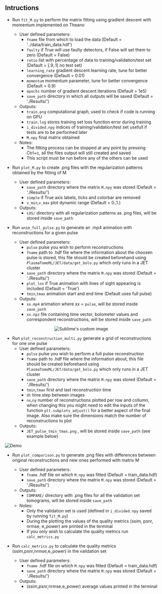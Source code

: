 ## Intructions

- Run `fit_M.py` to perform the matrix fitting using gradient descent with momentum implemented on Theano
  - User defined parameters:
    - `fname` file from which to load the data (Default = '../data/train_data.hdf')
    - `faulty` if True will use faulty detectors, if False will set them to zero (Default = False)
    - `ratio` list with percentage of data to training/validation/test set (Default = [.9,.1] no test set)
    - `learning_rate` gradient descent learning rate, tune for better convergence (Default = 0.01)
    - `momentum` momentum parameter, tune for better convergence (Default = 0.9)
    - `epochs` number of gradient descent iterations (Default = 1e5)
    - `save_path` directory in which all outputs will be saved (Default = './Results/')
  - Outputs:
    - `train.png` computational graph, used to check if code is running on GPU
    - `train.log` stores training set loss function error during training
    - `i_divided.npy` indices of training/validation/test set usefull if tests are to be performed later
    - `M.npy` final matrix obtained
  - Notes:
    - The fitting process can be stopped at any point by pressing Ctrl+c, all the files output will still created and saved
    - This script must be run before any of the others can be used

- Run `plot_M.py` to create .png files with the regularization patterns obtained by the fitting of M
  - User defined parameters:
    - `save_path` directory where the matrix `M.npy` was stored (Default = './Results/')
    - `simple` if True axis labels, ticks and colorbar are removed
    - `v_min`,`v_max` plot dynamic range (Default = 0.,1.)
  - Outputs:
    - `LOS/` directory with all regularization patterns as .png files, will be stored inside `save_path`

- Run `anim_full_pulse.py` to generate an .mp4 animation with reconstructions for a given pulse
  - User defined parameters:
    - `pulse` pulse you wish to perform reconstructions
    - `fname` path to .hdf file where the information about the choosen pulse is stored, this file should be created beforehand using `PlasmaTomoML/JET/data/get_bolo.py` which only runs in a JET cluster
    - `save_path` directory where the matrix `M.npy` was stored (Default = './Results/')
    - `plot_los` if True animation with lines of sight appearing is included (Default = 'True')
    - `tmin`,`tmax` animation start and end time (Default uses full pulse)
  - Outputs:
      - `xx.mp4` animation where xx = `pulse`, will be stored inside `save_path`
      - `xx.npz` file containing time vector, bolometer values and correspondent reconstructions, will be stored inside `save_path`
      
<p align="center">
  <img src="https://github.com/diogodcarvalho/PlasmaTomoML/blob/master/JET/M/92213.gif" alt="Sublime's custom image"/>
</p> 

- Run `plot_reconstruction_multi.py` generate a grid of reconstructions for one one pulse
  - User defined parameters:
       - `pulse` pulse you wish to perform a full pulse reconstruction
       - `fname` path to .hdf file where the information about, this file should be created beforehand using `PlasmaTomoML/JET/data/get_bolo.py` which only runs in a JET cluster
       - `save_path` directory where the matrix `M.npy` was stored (Default = './Results/') 
       - `tmin`,`tmax` first and last reconstruction time
       - `dt` time step between images
       - `nx`,`ny` number of reconstructions plotted per row and collumn, when changing this you might need to edit the inputs of the function `plt.subplots_adjust()` for a better aspect of the final image. Also make sure the dimensions match the number of reconstructions to plot
  - Outputs:
      - `JET_pulse_tmin_tmax.png` , will be stored inside `save_path` (see example below)
      
![Demo](https://user-images.githubusercontent.com/32575442/43010481-82679900-8c38-11e8-8485-c459df86220e.png)

 - Run `plot_comparison.py` to generate .png files with differences between original reconstructions and new ones performed with matrix M
    - User defined parameters:
      - `fname` .hdf file on which `M.npy` was fitted (Default = train_data.hdf)
      - `save_path` directory where the matrix `M.npy` was stored (Default = './Results/')
    - Outputs:
      - `COMPARE/` directory with .png files for all the validation set tomograms, will be stored inside `save_path`
    - Notes:
      - Only the validation set is used (defined in `i_divided.npy` saved by running `fit_M.py`)
      - During the plotting the values of the quality metrics (ssim, psnr, nrmse, e_power) are printed in the terminal
      - If you only wish to calculate the quality metrics run `calc_metrics.py`

- Run `calc_metrics.py` to calculate the quality metrics (ssim,psnr,nrmse,e_power) in the validation set
    - User defined parameters:
      - `fname` .hdf file on which `M.npy` was fitted (Default = train_data.hdf)
      - `save_path` directory where the matrix `M.npy` was stored (Default = './Results/')
    - Outputs:
      - (ssim,psnr,nrmse,e_power) average values printed in the terminal
 
 
